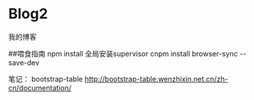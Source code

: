 # Blog2
我的博客

##喂食指南
npm install
全局安装supervisor
cnpm  install browser-sync --save-dev

笔记：
bootstrap-table
http://bootstrap-table.wenzhixin.net.cn/zh-cn/documentation/